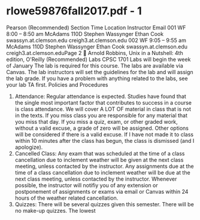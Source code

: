 # rlowe59876fall2017.pdf - 1

Pearson (Recommended) 
Section Time Location Instructor Email
001 WF 8:00 – 8:50 am McAdams 110D Stephen Wassynger
Ethan Cook
swassyn.at.clemson.edu
creigh3.at.clemson.edu
002 WF 9:05 – 9:55 am McAdams 110D Stephen Wassynger
Ethan Cook
swassyn.at.clemson.edu
creigh3.at.clemson.eduPage 2
 Arnold Robbins, Unix in a Nutshell: 4th edition, O'Reilly (Recommended)
Labs
CPSC 1701 Labs will begin the week of January 
The lab is required for this course. The labs are available via Canvas. The lab instructors will set the 
guidelines for the lab and will assign the lab grade. If you have a problem with anything related to the labs,
see your lab TA first. 
Policies and Procedures
1. Attendance: Regular attendance is expected. Studies have found that the single most important factor that 
contributes to success in a course is class attendance. We will cover A LOT OF material in class that is not 
in the texts. If you miss class you are responsible for any material that you miss that day. 
If you miss a quiz, exam, or other graded work, without a valid excuse, a grade of zero will be assigned. 
Other options will be considered if there is a valid excuse. 
If I have not made it to class within 10 minutes after the class has begun, the class is dismissed (and I 
apologize). 
2. Cancelled Class: Any exam that was scheduled at the time of a class cancellation due to inclement weather 
will be given at the next class meeting, unless contacted by the instructor. Any assignments due at the time 
of a class cancellation due to inclement weather will be due at the next class meeting, unless contacted by 
the instructor. Whenever possible, the instructor will notifiy you of any extension or postponement of 
assignments or exams via email or Canvas within 24 hours of the weather related cancellation.
3. Quizzes: There will be several quizzes given this semester. There will be no make-up quizzes. The lowest